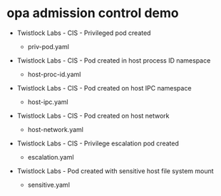 # opa admission control demo

* Twistlock Labs - CIS - Privileged pod created
  * priv-pod.yaml

* Twistlock Labs - CIS - Pod created in host process ID namespace
  * host-proc-id.yaml

* Twistlock Labs - CIS - Pod created on host IPC namespace
  * host-ipc.yaml

* Twistlock Labs - CIS - Pod created on host network
  * host-network.yaml

* Twistlock Labs - CIS - Privilege escalation pod created
  * escalation.yaml

* Twistlock Labs - Pod created with sensitive host file system mount
  * sensitive.yaml
